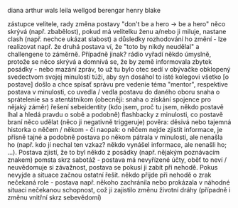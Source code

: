 diana
arthur wals
leila wellgod
berengar
henry blake

zástupce velitele, rady
změna postavy "don't be a hero → be a hero"
něco skrývá (např. zbabělost), pokud má velitelku ženu a/nebo ji miluje, nastane clash (např. nechce ukázat slabost) a důsledky rozhodování ho změní
    - lze realizovat např. že druhá postava ví, že "toto by nikdy neudělal" a challengene to záměrně. Případně jinak?
rádio vyřadí někdo úmyslně, protože se něco skrývá a domnívá se, že by země informovala zbytek posádky
    - nebo mazání zpráv, to už tu bylo
otec sedí v obývačke obklopený svedectvom svojej minulostí túži, aby syn dosáhol to isté
kolegovi všetko [o postave] došlo a chce spísať správu pre vedenie
téma "mentor", respektive postava v minulosti, co uvedla / vedla postavu do daného oboru
snaha o sprátelenie sa s atentátnikom (obecněji: snaha o získání spojence pro nějaký záměr)
řešení sebeidentity (kdo jsem, proč tu jsem, někdo postavě lhal a hledá pravdu o sobě a podobně)
flashbacky z minulosti, co postavě braní něco udělat (něco ji negativně triggeruje)
pověra: děsivá nebo tajemná historka o něčem / někom
    - či naopak: o něčem nejde zjistit informace, je přísně tajné a podobně
postava po někom pátrala v minulosti, ale nenašla ho (např. kdo jí nechal ten vzkaz? někdo vynášel informace, ale nenašli ho; ...). Postava zjistí, že to byl někdo z posádky (např. nějakým poznávacím znakem)
pomsta skrz sabotáž
    - postava má nevyřízené účty, oběť to neví / neuvědomuje si závažnost, postava se pokusí ji zabít při nehodě. Pokus nevyjde a situace začnou ostatní řešit.
někdo přijde při nehodě o zrak
nečekaná role
    - postava např. někoho zachránila nebo prokázala v náhodné situaci nečekanou schopnost, což jí zajistilo změnu životní dráhy (případně i změnu vnitřní skrz sebevědomí)

